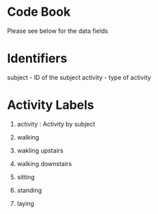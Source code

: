 # Code Book


Please see below for the data fields 

# Identifiers

subject - ID of the subject 
activity - type of activity


# Activity Labels

1) activity : Activity by subject

2) walking 

3) wakling upstairs 

4) walking downstairs 

5) sitting

6) standing

7) laying

